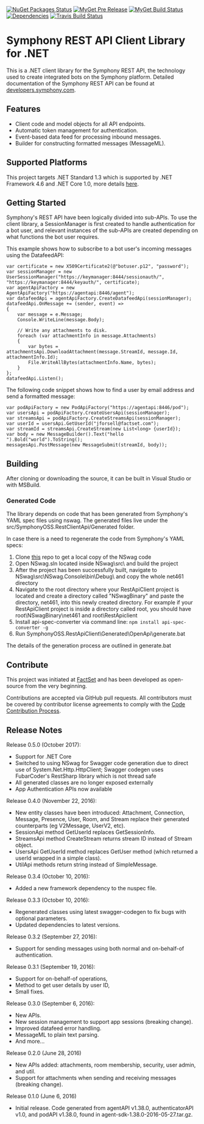 [![NuGet Packages Status](https://img.shields.io/nuget/v/SymphonyOSS.RestApiClient.svg?maxAge=2592000)](https://www.nuget.org/packages/SymphonyOSS.RestApiClient/)
[![MyGet Pre Release](https://img.shields.io/myget/symphonyoss/v/SymphonyOSS.RestApiClient.svg)](https://www.myget.org/feed/symphonyoss/package/nuget/SymphonyOSS.RestApiClient)
[![MyGet Build Status](https://www.myget.org/BuildSource/Badge/symphonyoss?identifier=5ec51fa6-f346-402c-af7f-3f30c9f40a28)](https://www.myget.org/feed/symphonyoss/package/nuget/SymphonyOSS.RestApiClient)
[![Dependencies](https://www.versioneye.com/user/projects/57b73c371dcdc900430c0b37/badge.svg?style=flat-square)](https://www.versioneye.com/user/projects/57b73c371dcdc900430c0b37?child=summary)
[![Travis Build Status](https://travis-ci.org/symphonyoss/RestApiClient.svg)](https://travis-ci.org/symphonyoss/RestApiClient)

Symphony REST API Client Library for .NET
=========================================

This is a .NET client library for the Symphony REST API, the technology used to create integrated bots on the Symphony platform. Detailed documentation of the Symphony REST API can be found at [developers.symphony.com](https://developers.symphony.com/).

## Features

 * Client code and model objects for all API endpoints.
 * Automatic token management for authentication.
 * Event-based data feed for processing inbound messages.
 * Builder for constructing formatted messages (MessageML).

## Supported Platforms

This project targets .NET Standard 1.3 which is supported by .NET Framework 4.6 and .NET Core 1.0, more details [here](https://docs.microsoft.com/en-us/dotnet/standard/net-standard).

## Getting Started

Symphony's REST API have been logically divided into sub-APIs. To use the client library, a SessionManager is first created to handle authentication for a bot user, and relevant instances of the sub-APIs are created depending on what functions the bot user requires.

This example shows how to subscribe to a bot user's incoming messages using the DatafeedAPI:

```
var certificate = new X509Certificate2(@"botuser.p12", "password");
var sessionManager = new UserSessionManager("https://keymanager:8444/sessionauth/", "https://keymanager:8444/keyauth/", certificate);
var agentApiFactory = new AgentApiFactory("https://agentapi:8446/agent");
var datafeedApi = agentApiFactory.CreateDatafeedApi(sessionManager);
datafeedApi.OnMessage += (sender, event) =>
{
    var message = e.Message;
    Console.WriteLine(message.Body);

    // Write any attachments to disk.
    foreach (var attachmentInfo in message.Attachments)
    {
        var bytes = attachmentsApi.DownloadAttachment(message.StreamId, message.Id, attachmentInfo.Id);
        File.WriteAllBytes(attachmentInfo.Name, bytes);
    }
};
datafeedApi.Listen();
```

The following code snippet shows how to find a user by email address and send a formatted message:

```
var podApiFactory = new PodApiFactory("https://agentapi:8446/pod");
var usersApi = podApiFactory.CreateUsersApi(sessionManager);
var streamsApi = podApiFactory.CreateStreamsApi(sessionManager);
var userId = usersApi.GetUserId("jforsell@factset.com");
var streamId = streamsApi.CreateStream(new List<long> {userId});
var body = new MessageBuilder().Text("hello ").Bold("world").ToString();
messagesApi.PostMessage(new MessageSubmit(streamId, body));
```

## Building

After cloning or downloading the source, it can be built in Visual Studio or with MSBuild.    

### Generated Code

The library depends on code that has been generated from Symphony's YAML spec files using nswag. The generated files live under the src/SymphonyOSS.RestClientApi/Generated folder.

In case there is a need to regenerate the code from Symphony's YAML specs:

 1. Clone [this](https://github.com/mvu02/NSwag) repo to get a local copy of the NSwag code
 2. Open NSwag.sln located inside NSwag\src\ and build the project
 3. After the project has been successfully built, navigate to NSwag\src\NSwag.Console\bin\Debug\ and copy the whole net461 directory
 4. Navigate to the root directory where your RestApiClient project is located and create a directory called "NSwagBinary" and paste the directory, net461, into this newly created directory. For example if your RestApiClient project is inside a directory called root, you should have root\NSwagBinary\net461 and root\RestApiclient
 5. Install api-spec-converter via command line: `npm install api-spec-converter -g`
 6. Run SymphonyOSS.RestApiClient\Generated\OpenApi\generate.bat

The details of the generation process are outlined in generate.bat

## Contribute

This project was initiated at [FactSet](https://www.factset.com) and has been developed as open-source from the very beginning.

Contributions are accepted via GitHub pull requests. All contributors must be covered by contributor license agreements to comply with the [Code Contribution Process](https://symphonyoss.atlassian.net/wiki/display/FM/Code+Contribution+Process).

## Release Notes

Release 0.5.0 (October 2017):
* Support for .NET Core
* Switched to using NSwag for Swagger code generation due to direct use of System.Net.Http.HttpClient; Swagger codegen uses FubarCoder's RestSharp library which is not thread safe
* All generated classes are no longer exposed externally
* App Authentication APIs now available

Release 0.4.0 (November 22, 2016):
 * New entity classes have been introduced: Attachment, Connection, Message, Presence, User, Room, and Stream
   replace their generated counterparts (eg V2Message, UserV2, etc).
 * SessionApi method GetUserId replaces GetSessionInfo.
 * StreamsApi method CreateStream returns stream ID instead of Stream object.
 * UsersApi GetUserId method replaces GetUser method (which returned a userId wrapped in a simple class).
 * UtilApi methods return string instead of SimpleMessage.

Release 0.3.4 (October 10, 2016):

 * Added a new framework dependency to the nuspec file.

Release 0.3.3 (October 10, 2016):

 * Regenerated classes using latest swagger-codegen to fix bugs with optional parameters.
 * Updated dependencies to latest versions.

Release 0.3.2 (September 27, 2016):

 * Support for sending messages using both normal and on-behalf-of authentication.

Release 0.3.1 (September 19, 2016):

 * Support for on-behalf-of operations,
 * Method to get user details by user ID,
 * Small fixes.

Release 0.3.0 (September 6, 2016):

 * New APIs.
 * New session management to support app sessions (breaking change).
 * Improved datafeed error handling.
 * MessageML to plain text parsing.
 * And more...

Release 0.2.0 (June 28, 2016)

 * New APIs added: attachments, room membership, security, user admin, and util.
 * Support for attachments when sending and receiving messages (breaking change).

Release 0.1.0 (June 6, 2016)

 * Initial release. Code generated from agentAPI v1.38.0, authenticatorAPI v1.0, and podAPI v1.38.0, found in agent-sdk-1.38.0-2016-05-27.tar.gz.

